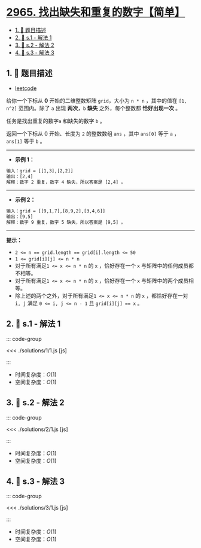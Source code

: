 # [2965. 找出缺失和重复的数字【简单】](https://github.com/tnotesjs/TNotes.leetcode/tree/main/notes/2965.%20%E6%89%BE%E5%87%BA%E7%BC%BA%E5%A4%B1%E5%92%8C%E9%87%8D%E5%A4%8D%E7%9A%84%E6%95%B0%E5%AD%97%E3%80%90%E7%AE%80%E5%8D%95%E3%80%91)

<!-- region:toc -->

- [1. 📝 题目描述](#1--题目描述)
- [2. 🎯 s.1 - 解法 1](#2--s1---解法-1)
- [3. 🎯 s.2 - 解法 2](#3--s2---解法-2)
- [4. 🎯 s.3 - 解法 3](#4--s3---解法-3)

<!-- endregion:toc -->

## 1. 📝 题目描述

- [leetcode](https://leetcode.cn/problems/find-missing-and-repeated-values/)

给你一个下标从 **0** 开始的二维整数矩阵 `grid`，大小为 `n * n` ，其中的值在 `[1, n^2]` 范围内。除了 `a` 出现 **两次**，`b` **缺失** 之外，每个整数都 **恰好出现一次** 。

任务是找出重复的数字`a` 和缺失的数字 `b` 。

返回一个下标从 0 开始、长度为 `2` 的整数数组 `ans` ，其中 `ans[0]` 等于 `a` ，`ans[1]` 等于 `b` 。

---

- **示例 1：**

```txt
输入：grid = [[1,3],[2,2]]
输出：[2,4]
解释：数字 2 重复，数字 4 缺失，所以答案是 [2,4] 。
```

---

- **示例 2：**

```txt
输入：grid = [[9,1,7],[8,9,2],[3,4,6]]
输出：[9,5]
解释：数字 9 重复，数字 5 缺失，所以答案是 [9,5] 。
```

---

**提示：**

- `2 <= n == grid.length == grid[i].length <= 50`
- `1 <= grid[i][j] <= n * n`
- 对于所有满足`1 <= x <= n * n` 的 `x` ，恰好存在一个 `x` 与矩阵中的任何成员都不相等。
- 对于所有满足`1 <= x <= n * n` 的 `x` ，恰好存在一个 `x` 与矩阵中的两个成员相等。
- 除上述的两个之外，对于所有满足`1 <= x <= n * n` 的 `x` ，都恰好存在一对 `i, j` 满足 `0 <= i, j <= n - 1` 且 `grid[i][j] == x` 。

## 2. 🎯 s.1 - 解法 1

::: code-group

<<< ./solutions/1/1.js [js]

:::

- 时间复杂度：$O(1)$
- 空间复杂度：$O(1)$

## 3. 🎯 s.2 - 解法 2

::: code-group

<<< ./solutions/2/1.js [js]

:::

- 时间复杂度：$O(1)$
- 空间复杂度：$O(1)$

## 4. 🎯 s.3 - 解法 3

::: code-group

<<< ./solutions/3/1.js [js]

:::

- 时间复杂度：$O(1)$
- 空间复杂度：$O(1)$
